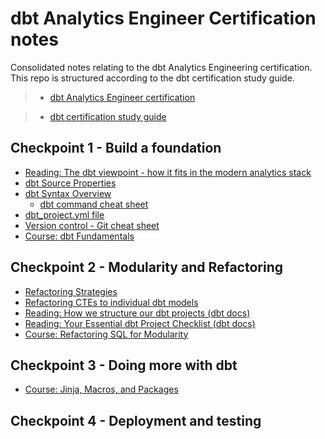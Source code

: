 # dbt Analytics Engineer Certification notes
Consolidated notes relating to the dbt Analytics Engineering certification. This repo is structured according to the dbt certification study guide.

> - [dbt Analytics Engineer certification](https://www.getdbt.com/certifications/analytics-engineer-certification-exam)

> - [dbt certification study guide](https://www.getdbt.com/assets/uploads/dbt_certificate_study_guide.pdf)


## Checkpoint 1 - Build a foundation

- [Reading: The dbt viewpoint - how it fits in the modern analytics stack](https://docs.getdbt.com/community/resources/viewpoint)
- [dbt Source Properties](/../main/CP1-BuildAFoundation/SourceProperties.md)
- [dbt Syntax Overview](/../main/CP1-BuildAFoundation/SyntaxOverview.md)
  - [dbt command cheat sheet](/../main/dbt_cheat_sheet.pdf)
- [dbt_project.yml file](/../main/CP1-BuildAFoundation/dbt_project.yml.md)
- [Version control - Git cheat sheet](/../main/github-git-cheat-sheet.pdf)
- [Course: dbt Fundamentals](https://courses.getdbt.com/courses/fundamentals)

## Checkpoint 2 - Modularity and Refactoring

- [Refactoring Strategies](/../main/CP2-ModularityAndRefactoring/ChooseARefactoringStrategy.md)
- [Refactoring CTEs to individual dbt models](/../main/CP2-ModularityAndRefactoring/RefactoringCTEsToIndividualModels.md)
- [Reading: How we structure our dbt projects (dbt docs)](https://docs.getdbt.com/best-practices/how-we-structure/1-guide-overview)
- [Reading: Your Essential dbt Project Checklist (dbt docs)](https://docs.getdbt.com/blog/essential-dbt-project-checklist#-dag-auditing)
- [Course: Refactoring SQL for Modularity](https://courses.getdbt.com/courses/refactoring-sql-for-modularity)

## Checkpoint 3 - Doing more with dbt

- [Course: Jinja, Macros, and Packages](https://courses.getdbt.com/courses/jinja-macros-packages)

## Checkpoint 4 - Deployment and testing



